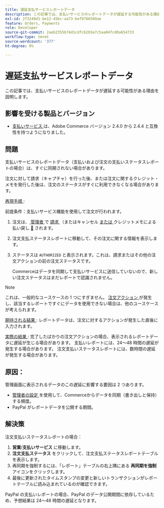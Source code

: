 ```yaml
---
title: 遅延支払サービスレポートデータ
description: この記事では、支払いサービスのレポートデータが遅延する可能性がある理由を説明します。
exl-id: 2f3249d1-be12-45bc-aa73-bef9766509ae
feature: Orders, Payments
role: Developer
source-git-commit: 2aeb2355b74d1cdfc62b5e7c5aa04fcd0a654733
workflow-type: tm+mt
source-wordcount: '377'
ht-degree: 0%

---
```


# 遅延支払サービスレポートデータ

この記事では、支払いサービスのレポートデータが遅延する可能性がある理由を説明します。

## 影響を受ける製品とバージョン

* [ 支払いサービス ](https://marketplace.magento.com/magento-payment-services.html) は、Adobe Commerce バージョン 2.4.0 から 2.4.4 と互換性を持つようになりました。

## 問題

支払いサービスのレポートデータ（支払いおよび注文の支払いステータスレポートの場合）は、すぐに同期されない場合があります。

注文に対して請求（キャプチャ）を行った後、または注文に関するクレジット・メモを発行した後は、注文のステータスがすぐに利用できなくなる場合があります。

<u> 再現手順 </u>:

前提条件：支払いサービス機能を使用して注文が行われます。

1. 注文は、[ 管理者 ](https://experienceleague.adobe.com/ja/docs/commerce-admin/stores-sales/order-management/invoices#create-an-invoice) で [ 請求 ](https://experienceleague.adobe.com/ja/docs/commerce-admin/stores-sales/point-of-purchase/assist/customer-account-create-order) （またはキャンセル [ または ](https://experienceleague.adobe.com/ja/docs/commerce-admin/start/admin/admin) クレジットメモによる払い戻し [&#128279;](https://experienceleague.adobe.com/ja/docs/commerce-admin/stores-sales/order-management/credit-memos/credit-memos) されます。
1. 注文支払ステータスレポートに移動して、その注文に関する情報を表示します。
1. ステータスは `AUTHORIZED` と表示されます。これは、請求またはその他の注文アクションの前の注文ステータスです。

   Commerceはデータを同期して支払いサービスに送信していないので、新しい注文ステータスはまだレポートで認識されません。

>[!NOTE]
>
>これは、一般的なユースケースの 1 つにすぎません。 [ 注文アクション ](https://experienceleague.adobe.com/ja/docs/commerce-admin/stores-sales/order-management/orders/orders#actions) が発生し、該当するレポートですぐにデータを使用できない場合は、他のユースケースが考えられます。

<u> 期待される結果 </u>:
レポートデータは、注文に対するアクションが発生した直後に入力されます。

<u> 実際の結果 </u>:
完了したばかりの注文アクションの場合、表示されるレポートデータに遅延が生じる場合があります。 支払いレポートには、24～48 時間の遅延が発生する場合があります。 注文支払いステータスレポートには、数時間の遅延が発生する場合があります。

## 原因：

管理画面に表示されるデータのこの遅延に影響する要因は 2 つあります。

* [ 管理者の設定 ](https://experienceleague.adobe.com/docs/commerce-merchant-services/payment-services/configure/configure-admin.html?lang=ja) を使用して、Commerceからデータを同期（書き出しと保持）する頻度。
* PayPal がレポートデータを公開する期間。

## 解決策

注文支払いステータスレポートの場合：

1. **営業**/**支払いサービス** に移動します。
1. **注文支払ステータス** をクリックして、注文支払ステータスレポートテーブルを表示します。
1. 再同期を強制するには、「レポート」テーブルの右上隅にある **再同期を強制** アイコンをクリックします。
1. 最後に更新されたタイムスタンプの変更と新しいトランザクションがレポートテーブルに読み込まれているのが確認できます。

PayPal の支払いレポートの場合、PayPal のデータ公開期間に依存しているため、予想結果は 24～48 時間の遅延となります。
